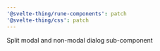 ```yaml
---
'@svelte-thing/rune-components': patch
'@svelte-thing/css': patch
---
```


Split modal and non-modal dialog sub-component
